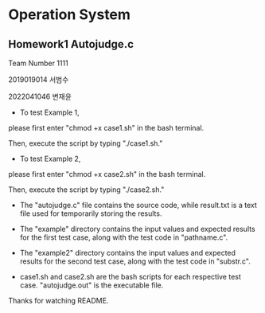 # Operation System 
## Homework1 Autojudge.c

Team Number 1111

2019019014 서범수

2022041046 변재윤


* To test Example 1,

please first enter "chmod +x case1.sh" in the bash terminal. 

Then, execute the script by typing "./case1.sh."



* To test Example 2,

please first enter "chmod +x case2.sh" in the bash terminal. 

Then, execute the script by typing "./case2.sh."


* The "autojudge.c" file contains the source code, while result.txt is a text file used for temporarily storing the results.



* The "example" directory contains the input values and expected results for the first test case, along with the test code in "pathname.c".
  

* The "example2" directory contains the input values and expected results for the second test case, along with the test code in "substr.c".
  

* case1.sh and case2.sh are the bash scripts for each respective test case. 
"autojudge.out" is the executable file.


Thanks for watching README.
